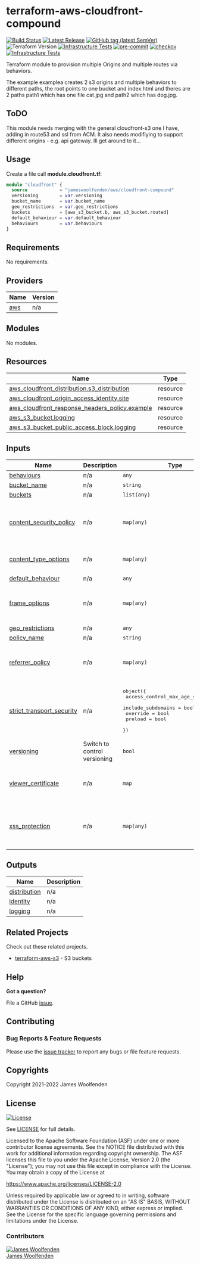 # terraform-aws-cloudfront-compound

[![Build Status](https://github.com/JamesWoolfenden/terraform-aws-cloudfront-compound/workflows/Verify%20and%20Bump/badge.svg?branch=master)](https://github.com/JamesWoolfenden/terraform-aws-cloudfront-compound)
[![Latest Release](https://img.shields.io/github/release/JamesWoolfenden/terraform-aws-cloudfront-compound.svg)](https://github.com/JamesWoolfenden/terraform-aws-cloudfront-compound/releases/latest)
[![GitHub tag (latest SemVer)](https://img.shields.io/github/tag/JamesWoolfenden/terraform-aws-cloudfront-compound.svg?label=latest)](https://github.com/JamesWoolfenden/terraform-aws-cloudfront-compound/releases/latest)
![Terraform Version](https://img.shields.io/badge/tf-%3E%3D0.14.0-blue.svg)
[![Infrastructure Tests](https://www.bridgecrew.cloud/badges/github/JamesWoolfenden/terraform-aws-cloudfront-compound/cis_aws)](https://www.bridgecrew.cloud/link/badge?vcs=github&fullRepo=JamesWoolfenden%2Fterraform-aws-cloudfront-compound&benchmark=CIS+AWS+V1.2)
[![pre-commit](https://img.shields.io/badge/pre--commit-enabled-brightgreen?logo=pre-commit&logoColor=white)](https://github.com/pre-commit/pre-commit)
[![checkov](https://img.shields.io/badge/checkov-verified-brightgreen)](https://www.checkov.io/)
[![Infrastructure Tests](https://www.bridgecrew.cloud/badges/github/jameswoolfenden/terraform-aws-cloudfront-compound/general)](https://www.bridgecrew.cloud/link/badge?vcs=github&fullRepo=JamesWoolfenden%2Fterraform-aws-cloudfront-compound&benchmark=INFRASTRUCTURE+SECURITY)

Terraform module to provision multiple Origins and multiple routes via behaviors.

The example examplea creates 2 s3 origins and multiple behaviors to different paths, the root points to one bucket and index.html and theres are 2 paths path1 which has one file cat.jpg and path2 which has dog.jpg.

## ToDO

This module needs merging with the general cloudfront-s3 one I have, adding in route53 and ssl from ACM. It also needs modifiying to support different origins - e.g. api gateway. Ill get around to it...

## Usage

Create a file call **module.cloudfront.tf**:

```terraform
module "cloudfront" {
  source            = "jameswoolfenden/aws/cloudfront-compound"
  versioning        = var.versioning
  bucket_name       = var.bucket_name
  geo_restrictions  = var.geo_restrictions
  buckets           = [aws_s3_bucket.b, aws_s3_bucket.routed]
  default_behaviour = var.default_behaviour
  behaviours        = var.behaviours
}
```

<!-- BEGINNING OF PRE-COMMIT-TERRAFORM DOCS HOOK -->

## Requirements

No requirements.

## Providers

| Name                                             | Version |
| ------------------------------------------------ | ------- |
| <a name="provider_aws"></a> [aws](#provider_aws) | n/a     |

## Modules

No modules.

## Resources

| Name                                                                                                                                                             | Type     |
| ---------------------------------------------------------------------------------------------------------------------------------------------------------------- | -------- |
| [aws_cloudfront_distribution.s3_distribution](https://registry.terraform.io/providers/hashicorp/aws/latest/docs/resources/cloudfront_distribution)               | resource |
| [aws_cloudfront_origin_access_identity.site](https://registry.terraform.io/providers/hashicorp/aws/latest/docs/resources/cloudfront_origin_access_identity)      | resource |
| [aws_cloudfront_response_headers_policy.example](https://registry.terraform.io/providers/hashicorp/aws/latest/docs/resources/cloudfront_response_headers_policy) | resource |
| [aws_s3_bucket.logging](https://registry.terraform.io/providers/hashicorp/aws/latest/docs/resources/s3_bucket)                                                   | resource |
| [aws_s3_bucket_public_access_block.logging](https://registry.terraform.io/providers/hashicorp/aws/latest/docs/resources/s3_bucket_public_access_block)           | resource |

## Inputs

| Name                                                                                                         | Description                  | Type                                                                                                                                    | Default                                                                                                                                                                                     | Required |
| ------------------------------------------------------------------------------------------------------------ | ---------------------------- | --------------------------------------------------------------------------------------------------------------------------------------- | ------------------------------------------------------------------------------------------------------------------------------------------------------------------------------------------- | :------: |
| <a name="input_behaviours"></a> [behaviours](#input_behaviours)                                              | n/a                          | `any`                                                                                                                                   | n/a                                                                                                                                                                                         |   yes    |
| <a name="input_bucket_name"></a> [bucket_name](#input_bucket_name)                                           | n/a                          | `string`                                                                                                                                | n/a                                                                                                                                                                                         |   yes    |
| <a name="input_buckets"></a> [buckets](#input_buckets)                                                       | n/a                          | `list(any)`                                                                                                                             | n/a                                                                                                                                                                                         |   yes    |
| <a name="input_content_security_policy"></a> [content_security_policy](#input_content_security_policy)       | n/a                          | `map(any)`                                                                                                                              | <pre>{<br> "content_security_policy": "default-src 'none'; img-src 'self'; script-src 'self'; style-src 'self'; object-src 'none'; frame-ancestors 'none'",<br> "override": true<br>}</pre> |    no    |
| <a name="input_content_type_options"></a> [content_type_options](#input_content_type_options)                | n/a                          | `map(any)`                                                                                                                              | <pre>{<br> "override": true<br>}</pre>                                                                                                                                                      |    no    |
| <a name="input_default_behaviour"></a> [default_behaviour](#input_default_behaviour)                         | n/a                          | `any`                                                                                                                                   | n/a                                                                                                                                                                                         |   yes    |
| <a name="input_frame_options"></a> [frame_options](#input_frame_options)                                     | n/a                          | `map(any)`                                                                                                                              | <pre>{<br> "frame_option": "DENY",<br> "override": true<br>}</pre>                                                                                                                          |    no    |
| <a name="input_geo_restrictions"></a> [geo_restrictions](#input_geo_restrictions)                            | n/a                          | `any`                                                                                                                                   | n/a                                                                                                                                                                                         |   yes    |
| <a name="input_policy_name"></a> [policy_name](#input_policy_name)                                           | n/a                          | `string`                                                                                                                                | `"examplea"`                                                                                                                                                                                |    no    |
| <a name="input_referrer_policy"></a> [referrer_policy](#input_referrer_policy)                               | n/a                          | `map(any)`                                                                                                                              | <pre>{<br> "override": true,<br> "referrer_policy": "same-origin"<br>}</pre>                                                                                                                |    no    |
| <a name="input_strict_transport_security"></a> [strict_transport_security](#input_strict_transport_security) | n/a                          | <pre>object({<br> access_control_max_age_sec = number<br> include_subdomains = bool<br> override = bool<br> preload = bool<br> })</pre> | <pre>{<br> "access_control_max_age_sec": 31536000,<br> "include_subdomains": true,<br> "override": true,<br> "preload": true<br>}</pre>                                                     |    no    |
| <a name="input_versioning"></a> [versioning](#input_versioning)                                              | Switch to control versioning | `bool`                                                                                                                                  | n/a                                                                                                                                                                                         |   yes    |
| <a name="input_viewer_certificate"></a> [viewer_certificate](#input_viewer_certificate)                      | n/a                          | `map`                                                                                                                                   | <pre>{<br> "cloudfront_default_certificate": false,<br> "minimum_protocol_version": "TLSv1.2_2019"<br>}</pre>                                                                               |    no    |
| <a name="input_xss_protection"></a> [xss_protection](#input_xss_protection)                                  | n/a                          | `map(any)`                                                                                                                              | <pre>{<br> "mode_block": true,<br> "override": true,<br> "protection": true<br>}</pre>                                                                                                      |    no    |

## Outputs

| Name                                                                    | Description |
| ----------------------------------------------------------------------- | ----------- |
| <a name="output_distribution"></a> [distribution](#output_distribution) | n/a         |
| <a name="output_identity"></a> [identity](#output_identity)             | n/a         |
| <a name="output_logging"></a> [logging](#output_logging)                | n/a         |

<!-- END OF PRE-COMMIT-TERRAFORM DOCS HOOK -->

## Related Projects

Check out these related projects.

- [terraform-aws-s3](https://github.com/jameswoolfenden/terraform-aws-s3) - S3 buckets

## Help

**Got a question?**

File a GitHub [issue](https://github.com/JamesWoolfenden/terraform-aws-cloudfront-compound/issues).

## Contributing

### Bug Reports & Feature Requests

Please use the [issue tracker](https://github.com/JamesWoolfenden/terraform-aws-cloudfront-compound/issues) to report any bugs or file feature requests.

## Copyrights

Copyright 2021-2022 James Woolfenden

## License

[![License](https://img.shields.io/badge/License-Apache%202.0-blue.svg)](https://opensource.org/licenses/Apache-2.0)

See [LICENSE](LICENSE) for full details.

Licensed to the Apache Software Foundation (ASF) under one
or more contributor license agreements. See the NOTICE file
distributed with this work for additional information
regarding copyright ownership. The ASF licenses this file
to you under the Apache License, Version 2.0 (the
"License"); you may not use this file except in compliance
with the License. You may obtain a copy of the License at

<https://www.apache.org/licenses/LICENSE-2.0>

Unless required by applicable law or agreed to in writing,
software distributed under the License is distributed on an
"AS IS" BASIS, WITHOUT WARRANTIES OR CONDITIONS OF ANY
KIND, either express or implied. See the License for the
specific language governing permissions and limitations
under the License.

### Contributors

[![James Woolfenden][jameswoolfenden_avatar]][jameswoolfenden_homepage]<br/>[James Woolfenden][jameswoolfenden_homepage]

[jameswoolfenden_homepage]: https://github.com/jameswoolfenden
[jameswoolfenden_avatar]: https://github.com/jameswoolfenden.png?size=150
[github]: https://github.com/jameswoolfenden
[linkedin]: https://www.linkedin.com/in/jameswoolfenden/
[twitter]: https://twitter.com/JimWoolfenden
[share_twitter]: https://twitter.com/intent/tweet/?text=terraform-aws-cloudfront-compound&url=https://github.com/JamesWoolfenden/terraform-aws-cloudfront-compound
[share_linkedin]: https://www.linkedin.com/shareArticle?mini=true&title=terraform-aws-cloudfront-compound&url=https://github.com/JamesWoolfenden/terraform-aws-cloudfront-compound
[share_reddit]: https://reddit.com/submit/?url=https://github.com/JamesWoolfenden/terraform-aws-cloudfront-compound
[share_facebook]: https://facebook.com/sharer/sharer.php?u=https://github.com/JamesWoolfenden/terraform-aws-cloudfront-compound
[share_email]: mailto:?subject=terraform-aws-budget&body=https://github.com/JamesWoolfenden/terraform-aws-cloudfront-compound
